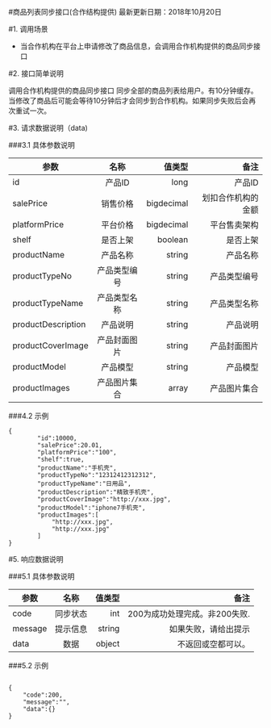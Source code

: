 #商品列表同步接口(合作结构提供)
最新更新日期：2018年10月20日

#1. 调用场景
+ 当合作机构在平台上申请修改了商品信息，会调用合作机构提供的商品同步接口

#2. 接口简单说明

调用合作机构提供的商品同步接口 同步全部的商品列表给用户。有10分钟缓存。当修改了商品后可能会等待10分钟后才会同步到合作机构。如果同步失败后会再次重试一次。


#3. 请求数据说明（data)

###3.1 具体参数说明

参数|名称|值类型|备注
---|:--:|---:|---:|
id|产品ID|long|产品ID
salePrice|销售价格|bigdecimal|划扣合作机构的金额
platformPrice|平台价格|bigdecimal|平台售卖架构
shelf|是否上架|boolean|是否上架
productName|产品名称|string|产品名称
productTypeNo|产品类型编号|string|产品类型编号
productTypeName|产品类型名称|string|产品类型名称
productDescription |产品说明|string|产品说明
productCoverImage|产品封面图片|string|产品封面图片
productModel|产品模型|string|产品模型
productImages|产品图片集合|array|产品图片集合

###4.2 示例

```
{
		"id":10000,
		"salePrice":20.01,
		"platformPrice":"100",
		"shelf":true,
		"productName":"手机壳",
		"productTypeNo":"12312412312312",
		"productTypeName":"日用品",
		"productDescription":"精致手机壳",
		"productCoverImage":"http://xxx.jpg",
		"productModel":"iphone7手机壳",
		"productImages":[
			"http://xxx.jpg",
			"http://xxx.jpg"
		]
}
```

#5. 响应数据说明

###5.1 具体参数说明

参数|名称|值类型|备注
---|:--:|---:|---:|
code|同步状态|int|200为成功处理完成。非200失败.
message|提示信息|string|如果失败，请给出提示
data|数据|object|不返回或空都可以。


###5.2 示例

```

{
	"code":200,
	"message":"",
	"data":{}
}

```
